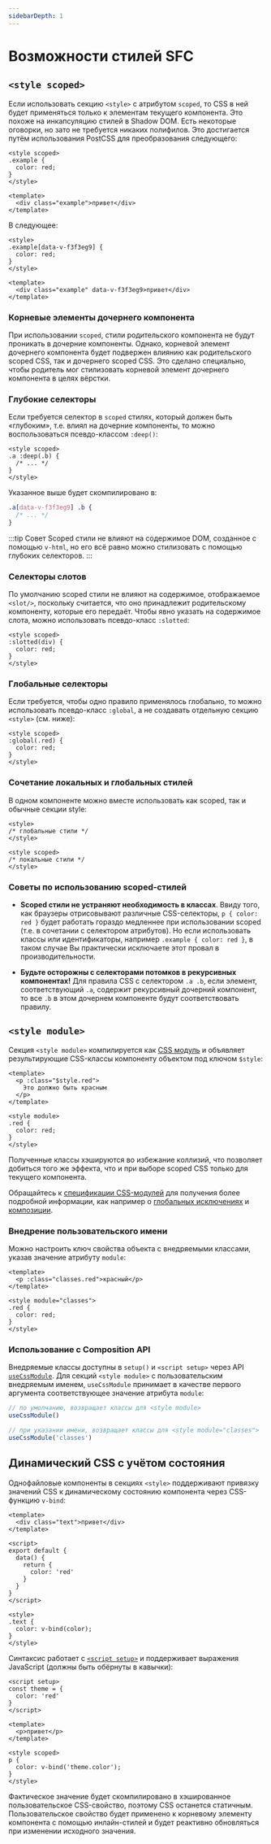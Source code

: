 ```yaml
---
sidebarDepth: 1
---
```


# Возможности стилей SFC

## `<style scoped>`

Если использовать секцию `<style>` с атрибутом `scoped`, то CSS в ней будет применяться только к элементам текущего компонента. Это похоже на инкапсуляцию стилей в Shadow DOM. Есть некоторые оговорки, но зато не требуется никаких полифилов. Это достигается путём использования PostCSS для преобразования следующего:

```vue
<style scoped>
.example {
  color: red;
}
</style>

<template>
  <div class="example">привет</div>
</template>
```

В следующее:

```vue
<style>
.example[data-v-f3f3eg9] {
  color: red;
}
</style>

<template>
  <div class="example" data-v-f3f3eg9>привет</div>
</template>
```

### Корневые элементы дочернего компонента

При использовании `scoped`, стили родительского компонента не будут проникать в дочерние компоненты. Однако, корневой элемент дочернего компонента будет подвержен влиянию как родительского scoped CSS, так и дочернего scoped CSS. Это сделано специально, чтобы родитель мог стилизовать корневой элемент дочернего компонента в целях вёрстки.

### Глубокие селекторы

Если требуется селектор в `scoped` стилях, который должен быть «глубоким», т.е. влиял на дочерние компоненты, то можно воспользоваться псевдо-классом `:deep()`:

```vue
<style scoped>
.a :deep(.b) {
  /* ... */
}
</style>
```

Указанное выше будет скомпилировано в:

```css
.a[data-v-f3f3eg9] .b {
  /* ... */
}
```

:::tip Совет
Scoped стили не влияют на содержимое DOM, созданное с помощью `v-html`, но его всё равно можно стилизовать с помощью глубоких селекторов.
:::

### Селекторы слотов

По умолчанию scoped стили не влияют на содержимое, отображаемое `<slot/>`, поскольку считается, что оно принадлежит родительскому компоненту, которые его передаёт. Чтобы явно указать на содержимое слота, можно использовать псевдо-класс `:slotted`:

```vue
<style scoped>
:slotted(div) {
  color: red;
}
</style>
```

### Глобальные селекторы

Если требуется, чтобы одно правило применялось глобально, то можно использовать псевдо-класс `:global`, а не создавать отдельную секцию `<style>` (см. ниже):

```vue
<style scoped>
:global(.red) {
  color: red;
}
</style>
```

### Сочетание локальных и глобальных стилей

В одном компоненте можно вместе использовать как scoped, так и обычные секции style:

```vue
<style>
/* глобальные стили */
</style>

<style scoped>
/* локальные стили */
</style>
```

### Советы по использованию scoped-стилей

- **Scoped стили не устраняют необходимость в классах**. Ввиду того, как браузеры отрисовывают различные  CSS-селекторы, `p { color: red }` будет работать гораздо медленнее при использовании scoped (т.е. в сочетании с селектором атрибутов). Но если использовать классы или идентификаторы, например `.example { color: red }`, в таком случае Вы практически исключаете этот провал в производительности.

- **Будьте осторожны с селекторами потомков в рекурсивных компонентах!** Для правила CSS с селектором `.a .b`, если элемент, соответствующий `.a`, содержит рекурсивный дочерний компонент, то все `.b` в этом дочернем компоненте будут соответствовать правилу.

## `<style module>`

Секция `<style module>` компилируется как [CSS модуль](https://github.com/css-modules/css-modules) и объявляет результирующие CSS-классы компоненту объектом под ключом `$style`:

```vue
<template>
  <p :class="$style.red">
    Это должно быть красным
  </p>
</template>

<style module>
.red {
  color: red;
}
</style>
```

Полученные классы хэшируются во избежание коллизий, что позволяет добиться того же эффекта, что и при выборе scoped CSS только для текущего компонента.

Обращайтесь к [спецификации CSS-модулей](https://github.com/css-modules/css-modules) для получения более подробной информации, как например о [глобальных исключениях](https://github.com/css-modules/css-modules#exceptions) и [композиции](https://github.com/css-modules/css-modules#composition).

### Внедрение пользовательского имени

Можно настроить ключ свойства объекта с внедряемыми классами, указав значение атрибуту `module`:

```vue
<template>
  <p :class="classes.red">красный</p>
</template>

<style module="classes">
.red {
  color: red;
}
</style>
```

### Использование с Composition API

Внедряемые классы доступны в `setup()` и `<script setup>` через API [`useCssModule`](global-api.md#usecssmodule). Для секций `<style module>` с пользовательским внедряемым именем, `useCssModule` принимает в качестве первого аргумента соответствующее значение атрибута `module`:

```js
// по умолчанию, возвращает классы для <style module>
useCssModule()

// при указании имени, возвращает классы для <style module="classes">
useCssModule('classes')
```

## Динамический CSS с учётом состояния

Однофайловые компоненты в секциях `<style>` поддерживают привязку значений CSS к динамическому состоянию компонента через CSS-функцию `v-bind`:

```vue
<template>
  <div class="text">привет</div>
</template>

<script>
export default {
  data() {
    return {
      color: 'red'
    }
  }
}
</script>

<style>
.text {
  color: v-bind(color);
}
</style>
```

Синтаксис работает с [`<script setup>`](sfc-script-setup.md) и поддерживает выражения JavaScript (должны быть обёрнуты в кавычки):

```vue
<script setup>
const theme = {
  color: 'red'
}
</script>

<template>
  <p>привет</p>
</template>

<style scoped>
p {
  color: v-bind('theme.color');
}
</style>
```

Фактическое значение будет скомпилировано в хэшированное пользовательское CSS-свойство, поэтому CSS останется статичным. Пользовательское свойство будет применено к корневому элементу компонента с помощью инлайн-стилей и будет реактивно обновляться при изменении исходного значения.
